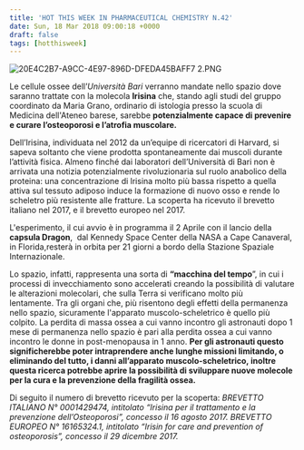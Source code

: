 ```yaml
---
title: 'HOT THIS WEEK IN PHARMACEUTICAL CHEMISTRY N.42'
date: Sun, 18 Mar 2018 09:00:18 +0000
draft: false
tags: [hotthisweek]
---
```


![20E4C2B7-A9CC-4E97-896D-DFEDA45BAFF7 2.PNG](/img/hot-this-week-in-pharmaceutical-chemistry-n-42.md/20e4c2b7-a9cc-4e97-896d-dfeda45baff7-2.png?w=338)

Le cellule ossee dell’_Università Bari_ verranno mandate nello spazio dove saranno trattate con la molecola **Irisina** che, stando agli studi del gruppo coordinato da Maria Grano, ordinario di istologia presso la scuola di Medicina dell'Ateneo barese, sarebbe **potenzialmente capace di prevenire e curare l’osteoporosi e l’atrofia muscolare.**

Dell’Irisina, individuata nel 2012 da un’equipe di ricercatori di Harvard, si sapeva soltanto che viene prodotta spontaneamente dai muscoli durante l’attività fisica. Almeno finché dai laboratori dell’Università di Bari non è arrivata una notizia potenzialmente rivoluzionaria sul ruolo anabolico della proteina: una concentrazione di lrisina molto più bassa rispetto a quella attiva sul tessuto adiposo induce la formazione di nuovo osso e rende lo scheletro più resistente alle fratture. La scoperta ha ricevuto il brevetto italiano nel 2017, e il brevetto europeo nel 2017.

L'esperimento, il cui avvio è in programma il 2 Aprile con il lancio della **capsula Dragon**,  dal Kennedy Space Center della NASA a Cape Canaveral, in Florida,resterà in orbita per 21 giorni a bordo della Stazione Spaziale Internazionale.

Lo spazio, infatti, rappresenta una sorta di **“macchina del tempo**”, in cui i processi di invecchiamento sono accelerati creando la possibilità di valutare le alterazioni molecolari, che sulla Terra si verificano molto più lentamente. Tra gli organi che, più risentono degli effetti della permanenza nello spazio, sicuramente l'apparato muscolo-scheletrico è quello più colpito. La perdita di massa ossea a cui vanno incontro gli astronauti dopo 1 mese di permanenza nello spazio è pari alla perdita ossea a cui vanno incontro le donne in post-menopausa in 1 anno. **Per gli astronauti questo significherebbe poter intraprendere anche lunghe missioni limitando, o eliminando del tutto, i danni all’apparato muscolo-scheletrico, inoltre questa ricerca potrebbe aprire la possibilità di sviluppare nuove molecole per la cura e la prevenzione della fragilità ossea.**

Di seguito il numero di brevetto ricevuto per la scoperta: _BREVETTO ITALIANO N° 0001429474, intitolato “Irisina per il trattamento e la prevenzione dell’Osteoporosi”, concesso il 16 agosto 2017._ _BREVETTO EUROPEO N° 16165324.1, intitolato “Irisin for care and prevention of osteoporosis”, concesso il 29 dicembre 2017._